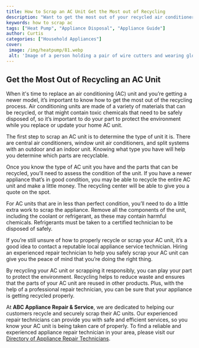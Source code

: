 ```yaml
---
title: How to Scrap an AC Unit Get the Most out of Recycling
description: "Want to get the most out of your recycled air conditioner Learn how to safely scrap an AC unit with this helpful blog post Read on for more information"
keywords: how to scrap ac
tags: ["Heat Pump", "Appliance Disposal", "Appliance Guide"]
author: Curtis
categories: ["Household Appliances"]
cover: 
 image: /img/heatpump/81.webp
 alt: 'Image of a person holding a pair of wire cutters and wearing gloves next to an air conditioning unit ready to be recycled'
---
```

## Get the Most Out of Recycling an AC Unit
When it's time to replace an air conditioning (AC) unit and you’re getting a newer model, it’s important to know how to get the most out of the recycling process. Air conditioning units are made of a variety of materials that can be recycled, or that might contain toxic chemicals that need to be safely disposed of, so it’s important to do your part to protect the environment while you replace or update your home AC unit.

The first step to scrap an AC unit is to determine the type of unit it is. There are central air conditioners, window unit air conditioners, and split systems with an outdoor and an indoor unit. Knowing what type you have will help you determine which parts are recyclable.

Once you know the type of AC unit you have and the parts that can be recycled, you’ll need to assess the condition of the unit. If you have a newer appliance that’s in good condition, you may be able to recycle the entire AC unit and make a little money. The recycling center will be able to give you a quote on the spot.

For AC units that are in less than perfect condition, you’ll need to do a little extra work to scrap the appliance. Remove all the components of the unit, including the coolant or refrigerant, as these may contain harmful chemicals. Refrigerants must be taken to a certified technician to be disposed of safely.

If you’re still unsure of how to properly recycle or scrap your AC unit, it’s a good idea to contact a reputable local appliance service technician. Hiring an experienced repair technician to help you safely scrap your AC unit can give you the peace of mind that you’re doing the right thing.

By recycling your AC unit or scrapping it responsibly, you can play your part to protect the environment. Recycling helps to reduce waste and ensures that the parts of your AC unit are reused in other products. Plus, with the help of a professional repair technician, you can be sure that your appliance is getting recycled properly. 

At **ABC Appliance Repair & Service**, we are dedicated to helping our customers recycle and securely scrap their AC units. Our experienced repair technicians can provide you with safe and efficient services, so you know your AC unit is being taken care of properly. To find a reliable and experienced appliance repair technician in your area, please visit our [Directory of Appliance Repair Technicians](./pages/appliance-repair-technicians).
